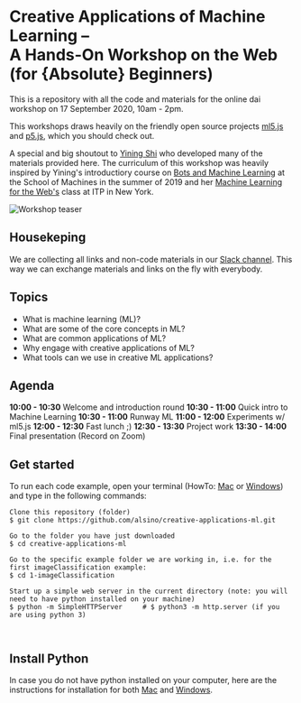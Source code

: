 # Creative Applications of Machine Learning –  <br/> A Hands-On Workshop on the Web (for {Absolute} Beginners)

This is a repository with all the code and materials for the online dai workshop on 17 September 2020, 10am - 2pm. 

This workshops draws heavily on the friendly open source projects [ml5.js](https://ml5js.org/) and [p5.js](https://p5js.org/), which you should check out. 

A special and big shoutout to [Yining Shi](https://github.com/yining1023) who developed many of the materials provided here. The curriculum of this workshop was heavily inspired by Yining's introductiory course on [Bots and Machine Learning](https://schoolofma.org/bots) at the School of Machines in the summer of 2019 and her [Machine Learning for the Web's](https://github.com/yining1023/machine-learning-for-the-web) class at ITP in New York.

![Workshop teaser](https://github.com/alsino/creative-applications-ml/blob/master/assets/img/image.jpeg)


## Housekeping

We are collecting all links and non-code materials in our [Slack channel](https://join.slack.com/t/daicreativeml-ryp8974/shared_invite/zt-hddjfwo2-HZNMKyBPQw1TsiPkXV0_wQ). This way we can exchange materials and links on the fly with everybody.


## Topics
- What is machine learning (ML)?
- What are some of the core concepts in ML?
- What are common applications of ML?
- Why engage with creative applications of ML?
- What tools can we use in creative ML applications?

## Agenda

**10:00 - 10:30**  Welcome and introduction round 
**10:30 - 11:00**  Quick intro to Machine Learning 
**10:30 - 11:00**  Runway ML 
**11:00 - 12:00**  Experiments w/ ml5.js 
**12:00 - 12:30**  Fast lunch ;) 
**12:30 - 13:30**  Project work 
**13:30 - 14:00**  Final presentation (Record on Zoom) 


## Get started
To run each code example, open your terminal (HowTo: [Mac](https://www.idownloadblog.com/2019/04/19/ways-open-terminal-mac/) or [Windows](https://www.howtogeek.com/235101/10-ways-to-open-the-command-prompt-in-windows-10/#targetText=Open%20Command%20Prompt%20from%20the,open%20an%20administrator%20Command%20Prompt.)) and type in the following commands:
```
Clone this repository (folder)
$ git clone https://github.com/alsino/creative-applications-ml.git

Go to the folder you have just downloaded
$ cd creative-applications-ml

Go to the specific example folder we are working in, i.e. for the first imageClassification example:
$ cd 1-imageClassification

Start up a simple web server in the current directory (note: you will need to have python installed on your machine)
$ python -m SimpleHTTPServer     # $ python3 -m http.server (if you are using python 3)



```

## Install Python
In case you do not have python installed on your computer, here are the instructions for installation for both [Mac](https://realpython.com/installing-python/#macos-mac-os-x) and [Windows](https://realpython.com/installing-python/#windows).
